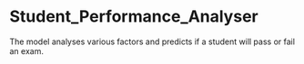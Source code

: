 # Student_Performance_Analyser
The model analyses various factors and predicts if a student will pass or fail an exam.
